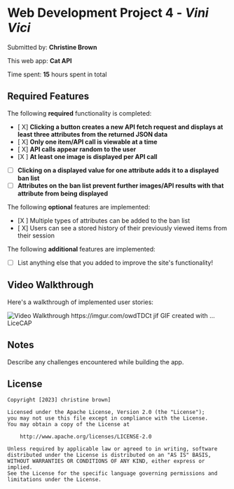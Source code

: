 # Web Development Project 4 - *Vini Vici*

Submitted by: **Christine Brown**

This web app: **Cat API**

Time spent: **15** hours spent in total

## Required Features

The following **required** functionality is completed:

- [ X] **Clicking a button creates a new API fetch request and displays at least three attributes from the returned JSON data**
- [ X] **Only one item/API call is viewable at a time**
- [ X] **API calls appear random to the user**
- [X ] **At least one image is displayed per API call**
- [ ] **Clicking on a displayed value for one attribute adds it to a displayed ban list**
- [ ] **Attributes on the ban list prevent further images/API results with that attribute from being displayed**

The following **optional** features are implemented:

- [X ] Multiple types of attributes can be added to the ban list
- [ X] Users can see a stored history of their previously viewed items from their session

The following **additional** features are implemented:

* [ ] List anything else that you added to improve the site's functionality!

## Video Walkthrough

Here's a walkthrough of implemented user stories:

<img src='https://imgur.com/owdTDCt' title='Video Walkthrough' width='' alt='Video Walkthrough' />
https://imgur.com/owdTDCt jif
<!-- Replace this with whatever GIF tool you used! -->
GIF created with ...  LiceCAP
<!-- Recommended tools:
[Kap](https://getkap.co/) for macOS
[ScreenToGif](https://www.screentogif.com/) for Windows
[peek](https://github.com/phw/peek) for Linux. -->

## Notes

Describe any challenges encountered while building the app.

## License

    Copyright [2023] christine brown]

    Licensed under the Apache License, Version 2.0 (the "License");
    you may not use this file except in compliance with the License.
    You may obtain a copy of the License at

        http://www.apache.org/licenses/LICENSE-2.0

    Unless required by applicable law or agreed to in writing, software
    distributed under the License is distributed on an "AS IS" BASIS,
    WITHOUT WARRANTIES OR CONDITIONS OF ANY KIND, either express or implied.
    See the License for the specific language governing permissions and
    limitations under the License.
